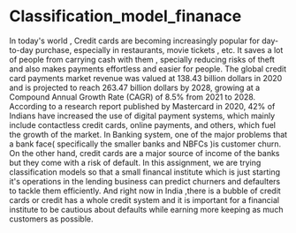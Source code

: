 # Classification_model_finanace
In today's world , Credit cards are becoming increasingly popular for day-to-day purchase, especially in restaurants, movie tickets , etc. It saves a lot of people from carrying cash with them , specially reducing risks of theft and also makes payments effortless and easier for people. The global credit card payments market revenue was valued at 138.43 billion dollars in 2020 and is projected to reach 263.47 billion dollars by 2028, growing at a Compound Annual Growth Rate (CAGR) of 8.5% from 2021 to 2028. According to a research report published by Mastercard in 2020, 42% of Indians have increased the use of digital payment systems, which mainly include contactless credit cards, online payments, and others, which fuel the growth of the market. In Banking system, one of the major problems that a bank face( specifically the smaller banks and NBFCs )is customer churn. On the other hand, credit cards are a major source of income of the banks but they come with a risk of default. In this assignment, we are trying classification models so that a small financal institute which is just starting it's operations in the lending business can predict churners and defaulters to tackle them efficiently. And right now in India ,there is a bubble of credit cards or credit has a whole credit system and it is important for a financial institute to be cautious about defaults while earning more keeping as much customers as possible.
